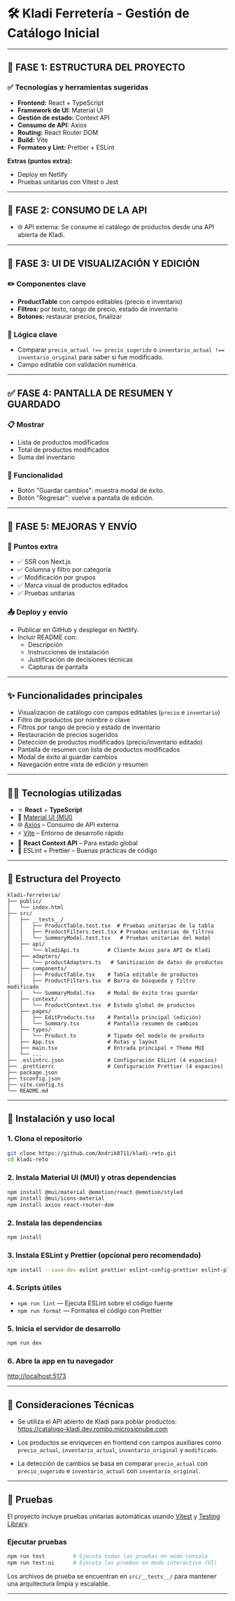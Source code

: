# 🛠️ Kladi Ferretería - Gestión de Catálogo Inicial

---

## 🧱 FASE 1: ESTRUCTURA DEL PROYECTO

### ✅ Tecnologías y herramientas sugeridas

- **Frontend:** React + TypeScript
- **Framework de UI:** Material UI
- **Gestión de estado:** Context API
- **Consumo de API:** Axios
- **Routing:** React Router DOM
- **Build:** Vite
- **Formateo y Lint:** Prettier + ESLint

**Extras (puntos extra):**

<!-- - SSR con Next.js  -->

- Deploy en Netlify
- Pruebas unitarias con Vitest o Jest

---

## 🧩 FASE 2: CONSUMO DE LA API

- 🌐 API externa: Se consume el catálogo de productos desde una API abierta de Kladi.

---

## 🎨 FASE 3: UI DE VISUALIZACIÓN Y EDICIÓN

### ✏️ Componentes clave

- **ProductTable** con campos editables (precio e inventario)
- **Filtros:** por texto, rango de precio, estado de inventario
- **Botones:** restaurar precios, finalizar

### 🧮 Lógica clave

- Comparar `precio_actual !== precio_sugerido` o `inventario_actual !== inventario_original` para saber si fue modificado.
- Campo editable con validación numérica.

---

## ✅ FASE 4: PANTALLA DE RESUMEN Y GUARDADO

### 📋 Mostrar

- Lista de productos modificados
- Total de productos modificados
- Suma del inventario

### 🧩 Funcionalidad

- Botón "Guardar cambios": muestra modal de éxito.
- Botón "Regresar": vuelve a pantalla de edición.

---

## 🧪 FASE 5: MEJORAS Y ENVÍO

### 🏅 Puntos extra

- ✅ SSR con Next.js
- ✅ Columna y filtro por categoría
- ✅ Modificación por grupos
- ✅ Marca visual de productos editados
- ✅ Pruebas unitarias

### 📤 Deploy y envío

- Publicar en GitHub y desplegar en Netlify.
- Incluir README con:
    - Descripción
    - Instrucciones de instalación
    - Justificación de decisiones técnicas
    - Capturas de pantalla

---

## ✨ Funcionalidades principales

- Visualización de catálogo con campos editables (`precio` e `inventario`)
- Filtro de productos por nombre o clave
- Filtros por rango de precio y estado de inventario
- Restauración de precios sugeridos
- Detección de productos modificados (precio/inventario editado)
- Pantalla de resumen con lista de productos modificados
- Modal de éxito al guardar cambios
- Navegación entre vista de edición y resumen

---

## 🧑‍💻 Tecnologías utilizadas

- ⚛️ **React** + **TypeScript**
- 🎨 [Material UI (MUI)](https://mui.com/)
- 🌐 [Axios](https://axios-http.com/) – Consumo de API externa
- ⚡ [Vite](https://vitejs.dev/) – Entorno de desarrollo rápido
- 🧠 **React Context API** – Para estado global
- 🧪 ESLint + Prettier – Buenas prácticas de código

---

## 📁 Estructura del Proyecto

```
kladi-ferreteria/
├── public/
│   └── index.html
├── src/
│   ├── __tests__/
│   │   ├── ProductTable.test.tsx  # Pruebas unitarias de la tabla
│   │   ├── ProductFilters.test.tsx # Pruebas unitarias de filtros
│   │   └── SummaryModal.test.tsx   # Pruebas unitarias del modal
│   ├── api/
│   │   └── kladiApi.ts         # Cliente Axios para API de Kladi
│   ├── adapters/
│   │   └── productAdapters.ts   # Sanitización de datos de productos
│   ├── components/
│   │   ├── ProductTable.tsx    # Tabla editable de productos
│   │   ├── ProductFilters.tsx  # Barra de búsqueda y filtro modificado
│   │   └── SummaryModal.tsx    # Modal de éxito tras guardar
│   ├── context/
│   │   └── ProductContext.tsx  # Estado global de productos
│   ├── pages/
│   │   ├── EditProducts.tsx    # Pantalla principal (edición)
│   │   └── Summary.tsx         # Pantalla resumen de cambios
│   ├── types/
│   │   └── Product.ts          # Tipado del modelo de producto
│   ├── App.tsx                 # Rutas y layout
│   ├── main.tsx                # Entrada principal + Theme MUI
│   └── ...
├── .eslintrc.json              # Configuración ESLint (4 espacios)
├── .prettierrc                 # Configuración Prettier (4 espacios)
├── package.json
├── tsconfig.json
├── vite.config.ts
└── README.md
```

---

## 🚀 Instalación y uso local

### 1. Clona el repositorio

```bash
git clone https://github.com/Andrik0711/kladi-reto.git
cd kladi-reto
```

### 2. Instala Material UI (MUI) y otras dependencias

```bash
npm install @mui/material @emotion/react @emotion/styled
npm install @mui/icons-material
npm install axios react-router-dom
```

### 2. Instala las dependencias

```bash
npm install
```

### 3. Instala ESLint y Prettier (opcional pero recomendado)

```bash
npm install --save-dev eslint prettier eslint-config-prettier eslint-plugin-react eslint-plugin-react-hooks @typescript-eslint/eslint-plugin @typescript-eslint/parser
```

### 4. Scripts útiles

- `npm run lint` — Ejecuta ESLint sobre el código fuente
- `npm run format` — Formatea el código con Prettier

### 5. Inicia el servidor de desarrollo

```bash
npm run dev
```

### 6. Abre la app en tu navegador

[http://localhost:5173](http://localhost:5173)

---

## 📌 Consideraciones Técnicas

- Se utiliza el API abierto de Kladi para poblar productos:  
  https://catalogo-kladi.dev.rombo.microsipnube.com

- Los productos se enriquecen en frontend con campos auxiliares como `precio_actual`, `inventario_actual`, `inventario_original` y `modificado`.

- La detección de cambios se basa en comparar `precio_actual` con `precio_sugerido` e `inventario_actual` con `inventario_original`.

---

## 🧪 Pruebas

El proyecto incluye pruebas unitarias automáticas usando [Vitest](https://vitest.dev/) y [Testing Library](https://testing-library.com/).

### Ejecutar pruebas

```bash
npm run test         # Ejecuta todas las pruebas en modo consola
npm run test:ui      # Ejecuta las pruebas en modo interactivo (UI)
```

Los archivos de prueba se encuentran en `src/__tests__/` para mantener una arquitectura limpia y escalable.

---
